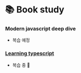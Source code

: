# 📚 Book study

### Modern javascript deep dive

- 복습 예정

### [Learning typescript](/learning-typescript/)

- 복습 중 💭
